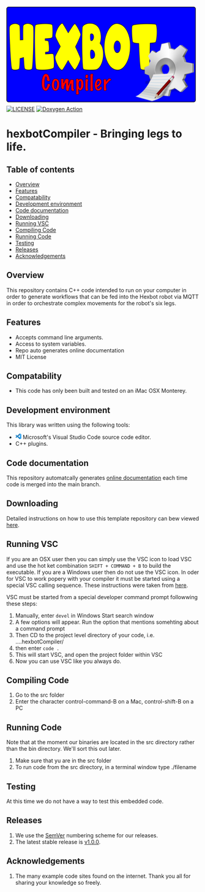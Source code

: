 ![Hexbot compiler logo](https://github.com/theAgingApprentice/hexbotCompiler/blob/main/img/compilerBanner.png)
[![LICENSE](https://img.shields.io/badge/license-MIT-blue.svg)](https://raw.githubusercontent.com/mmistakes/minimal-mistakes/master/LICENSE)
[![Doxygen Action](https://github.com/theAgingApprentice/aaChip/actions/workflows/main.yml/badge.svg?event=push)](https://github.com/theAgingApprentice/aaChip/actions/workflows/main.yml)

# hexbotCompiler - Bringing legs to life.

## Table of contents
* [Overview](#Overview)
* [Features](#Features)
* [Compatability](#Compatability)
* [Development environment](#Development-environment)
* [Code documentation](#Code-documentation)
* [Downloading](#Downloading)
* [Running VSC](#Running-VSC)
* [Compiling Code](#Compiling-Code)
* [Running Code](#Running-Code)
* [Testing](#Testing)
* [Releases](#Releases)
* [Acknowledgements](#Acknowledgements)

## Overview
This repository contains C++ code intended to run on your computer in order to generate workflows
that can be fed into the Hexbot robot via MQTT in order to orchestrate complex movements for the
robot's six legs.

## Features

* Accepts command line arguments.
* Access to system variables.
* Repo auto generates online documentation
* MIT License

## Compatability 

* This code has only been built and tested on an iMac OSX Monterey. 

## Development environment
This library was written using the following tools:
* [<img src="/img/vscLogo.png" width="15" height="15">](https://code.visualstudio.com/docs) 
Microsoft's Visual Studio Code source code editor. 
* C++ plugins.

## Code documentation

This repository automatcally generates 
[online documentation](https://theagingapprentice.github.io/hexbotCompiler/html/index.html) 
each time code is merged into the main branch.

## Downloading

Detailed instructions on how to use this template repository can bew viewed [here](./aaAdmin/newRepoTodo.md).

## Running VSC

If you are an OSX user then you can simply use the VSC icon to load VSC and use the hot ket combination `SHIFT + COMMAND + B` to build the executable. If you are a Windows user then do not use the VSC icon. In oder for VSC to work popery with your compiler it must be started using a special VSC calling sequence. These instructions were taken from [here](https://code.visualstudio.com/docs/cpp/config-msvc).

VSC must be started from a special developer command prompt followwing these steps:

1. Manually, enter `devel` in Windows Start search window
2. A few options will appear. Run the option that mentions somehting about a command prompt
3. Then CD to the project level directory of your code, i.e. ....hexbotCompiler/
4. then enter `code .`
5. This will start VSC, and open the project folder within VSC
6. Now you can use VSC like you always do.

## Compiling Code 

1. Go to the src folder
2. Enter the character control-command-B on a Mac, control-shift-B on a PC

## Running Code

Note that at the moment our binaries are located in the src directory rather than the bin directory. We'll sort this out later.

1. Make sure that yu are in the src folder
2. To run code from the src directory, in a terminal window type ./filename  

## Testing

At this time we do not have a way to test this embedded code.

## Releases

1. We use the [SemVer](http://semver.org/) numbering scheme for our releases. 
2. The latest stable release is [v1.0.0](https://github.com/theAgingApprentice/underwear/releases/tag/v1.0.0).

## Acknowledgements

1. The many example code sites found on the internet. Thank you all for sharing your knowledge so freely.
